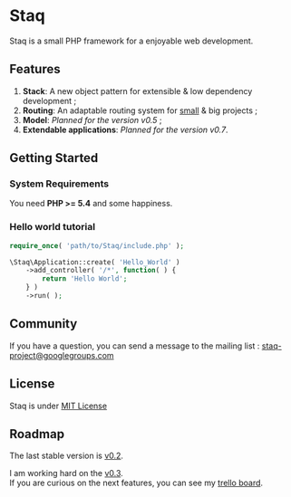 Staq
======
Staq is a small PHP framework for a enjoyable web development.



Features
--------


1. **Stack**: A new object pattern for extensible & low dependency development ;
2. **Routing**: An adaptable routing system for [small](#hello-world-tutorial) & big projects ;
3. **Model**: *Planned for the version v0.5* ;
4. **Extendable applications**: *Planned for the version v0.7*.



Getting Started
--------


### System Requirements
You need **PHP >= 5.4** and some happiness.


### Hello world tutorial 

```php
require_once( 'path/to/Staq/include.php' );

\Staq\Application::create( 'Hello_World' )
    ->add_controller( '/*', function( ) {
        return 'Hello World';
    } )
    ->run( );
```



Community
--------
If you have a question, you can send a message to the mailing list : staq-project@googlegroups.com



License
--------
Staq is under [MIT License](http://opensource.org/licenses/MIT)



Roadmap
--------
The last stable version is [v0.2](https://github.com/Pixel418/Staq/tree/v0.2).

I am working hard on the [v0.3](https://github.com/Pixel418/Staq/tree/v0.3). <br>
If you are curious on the next features, you can see my [trello board](https://trello.com/board/staq/50de3fe18942735c620000a9).
